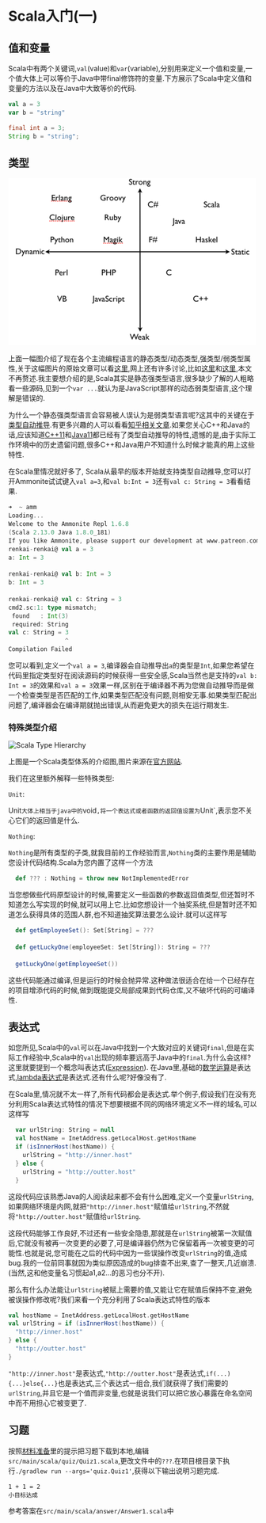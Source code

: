 # Scala入门(一)

## 值和变量

Scala中有两个关键词,`val`(value)和`var`(variable),分别用来定义一个值和变量,一个值大体上可以等价于Java中带final修饰符的变量.下方展示了Scala中定义值和变量的方法以及在Java中大致等价的代码.

```scala tab=Scala
val a = 3
var b = "string"
```

```java tab=Java
final int a = 3;
String b = "string";
```

## 类型

![image](images/tumblr_lylhmlhD061qd12yo.png)

上面一幅图介绍了现在各个主流编程语言的静态类型/动态类型,强类型/弱类型属性,关于这幅图片的原始文章可以看[这里](https://dustyprogrammer-blog.tumblr.com/post/16746798643/should-your-start-up-go-static-or-dynamic),网上还有许多讨论,比如[这里](https://segmentfault.com/a/1190000012372372)和[这里](https://www.zhihu.com/question/19918532),本文不再赘述.我主要想介绍的是,Scala其实是静态强类型语言,很多缺少了解的人粗略看一些源码,见到一个`var ...`就认为是JavaScript那样的动态弱类型语言,这个理解是错误的. 

为什么一个静态强类型语言会容易被人误认为是弱类型语言呢?这其中的关键在于[类型自动推导](https://zh.wikipedia.org/wiki/%E7%B1%BB%E5%9E%8B%E6%8E%A8%E8%AE%BA).有更多兴趣的人可以看看[知乎相关文章](https://www.zhihu.com/search?type=content&q=%E7%B1%BB%E5%9E%8B%E6%8E%A8%E5%AF%BC).如果您关心C++和Java的话,应该知道[C++11](https://en.cppreference.com/w/cpp/language/auto)和[Java11](https://openjdk.java.net/projects/amber/LVTIFAQ.html)都已经有了类型自动推导的特性,遗憾的是,由于实际工作环境中的历史遗留问题,很多C++和Java用户不知道什么时候才能真的用上这些特性.

在Scala里情况就好多了, Scala从最早的版本开始就支持类型自动推导,您可以打开Ammonite试试键入`val a=3`,和`val b:Int = 3`还有`val c: String = 3`看看结果.

```scala
➜  ~ amm
Loading...
Welcome to the Ammonite Repl 1.6.8
(Scala 2.13.0 Java 1.8.0_181)
If you like Ammonite, please support our development at www.patreon.com/lihaoyi
renkai-renkai@ val a = 3
a: Int = 3

renkai-renkai@ val b: Int = 3
b: Int = 3

renkai-renkai@ val c: String = 3
cmd2.sc:1: type mismatch;
 found   : Int(3)
 required: String
val c: String = 3
                ^
Compilation Failed
```

您可以看到,定义一个`val a = 3`,编译器会自动推导出`a`的类型是`Int`,如果您希望在代码里指定类型好在阅读源码的时候获得一些安全感,Scala当然也是支持的`val b: Int = 3`的效果和`val a = 3`效果一样,区别在于编译器不再为您做自动推导而是做一个检查类型是否匹配的工作,如果类型匹配没有问题,则相安无事.如果类型匹配出问题了,编译器会在编译期就抛出错误,从而避免更大的损失在运行期发生.  

### 特殊类型介绍

![Scala Type Hierarchy](/Users/renkai/Fordeal/bigdata-hands-on/src/doc/images/unified-types-diagram.png)

上图是一个Scala类型体系的介绍图,图片来源在[官方网站](https://docs.scala-lang.org/tour/unified-types.html).

我们在这里额外解释一些特殊类型:

`Unit`:

​	Unit`大体上相当于java中的`void`,将一个表达式或者函数的返回值设置为`Unit`,表示您不关心它们的返回值是什么.

`Nothing`:

​	`Nothing`是所有类型的子类,就我目前的工作经验而言,`Nothing`类的主要作用是辅助您设计代码结构.Scala为您内置了这样一个方法

```scala
  def ??? : Nothing = throw new NotImplementedError
```

当您想做些代码原型设计的时候,需要定义一些函数的参数返回值类型,但还暂时不知道怎么写实现的时候,就可以用上它.比如您想设计一个抽奖系统,但是暂时还不知道怎么获得具体的范围人群,也不知道抽奖算法要怎么设计.就可以这样写

```scala
  def getEmployeeSet(): Set[String] = ???

  def getLuckyOne(employeeSet: Set[String]): String = ???

  getLuckyOne(getEmployeeSet())
```

这些代码能通过编译,但是运行的时候会抛异常.这种做法很适合在给一个已经存在的项目增添代码的时候,做到既能提交局部成果到代码仓库,又不破坏代码的可编译性.

## 表达式

如您所见,Scala中的`val`可以在Java中找到一个大致对应的关键词`final`,但是在实际工作经验中,Scala中的`val`出现的频率要远高于Java中的`final`.为什么会这样?这里就要提到一个概念叫表达式([Expression](https://en.wikipedia.org/wiki/Expression_(computer_science))). 在Java里,基础的[数学运算](https://docs.oracle.com/javase/tutorial/java/nutsandbolts/expressions.html)是表达式,[lambda表达式](https://docs.oracle.com/javase/tutorial/java/javaOO/lambdaexpressions.html)是表达式.还有什么呢?好像没有了.

在Scala里,情况就不太一样了,所有代码都会是表达式.举个例子,假设我们在没有充分利用Scala表达式特性的情况下想要根据不同的网络环境定义不一样的域名,可以这样写

```scala
  var urlString: String = null
  val hostName = InetAddress.getLocalHost.getHostName
  if (isInnerHost(hostName)) {
    urlString = "http://inner.host"
  } else {
    urlString = "http://outter.host"
  }
```

这段代码应该熟悉Java的人阅读起来都不会有什么困难,定义一个变量`urlString`,如果网络环境是内网,就把`"http://inner.host"`赋值给`urlString`,不然就将`"http://outter.host"`赋值给`urlString`.

这段代码能够工作良好,不过还有一些安全隐患,那就是在`urlString`被第一次赋值后,它就没有被再一次变更的必要了,可是编译器仍然为它保留着再一次被变更的可能性.也就是说,您可能在之后的代码中因为一些误操作改变`urlString`的值,造成bug.我的一位前同事就因为类似原因造成的bug排查不出来,查了一整天,几近崩溃.(当然,这和他变量名习惯起a1,a2...的恶习也分不开).

那么有什么办法能让`urlString`被赋上需要的值,又能让它在赋值后保持不变,避免被误操作修改呢?我们来看一个充分利用了Scala表达式特性的版本

```scala
val hostName = InetAddress.getLocalHost.getHostName
val urlString = if (isInnerHost(hostName)) {
  "http://inner.host"
} else {
  "http://outter.host"
}
```

`"http://inner.host"`是表达式,`"http://outter.host"`是表达式,`if(...) {...}else{...}`也是表达式,三个表达式一组合,我们就获得了我们需要的`urlString`,并且它是一个值而非变量,也就是说我们可以把它放心暴露在命名空间中而不用担心它被变更了.

## 习题

按照[材料准备](site:/index.md#习题集)里的提示把习题下载到本地,编辑`src/main/scala/quiz/Quiz1.scala`,更改文件中的`???`.在项目根目录下执行`./gradlew run --args='quiz.Quiz1'`,获得以下输出说明习题完成.

```
1 + 1 = 2
小目标达成
```

参考答案在`src/main/scala/answer/Answer1.scala`中